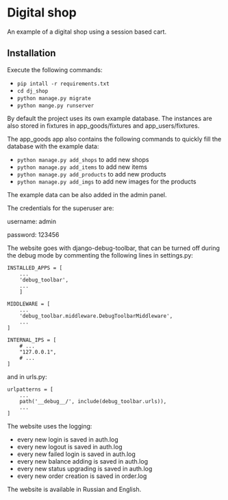 # Digital shop

An example of a digital shop using a session based cart.

## Installation

Execute the following commands:
* ``pip intall -r requirements.txt``
* ``cd dj_shop``
* ``python manage.py migrate``
* ``python mange.py runserver``

By default the project uses its own example database. The instances 
are also stored in fixtures in app_goods/fixtures and app_users/fixtures.

The app_goods app also contains the following commands to quickly fill the 
database with the example data:

* ``python manage.py add_shops`` to add new shops
* ``python manage.py add_items`` to add new items
* ``python manage.py add_products`` to add new products
* ``python manage.py add_imgs`` to add new images for the products

The example data can be also added in the admin panel.

The credentials for the superuser are:

username: admin

password: 123456

The website goes with django-debug-toolbar, that can be turned off during the 
debug mode by commenting the following lines in settings.py:

````
INSTALLED_APPS = [
    ...
    'debug_toolbar',
    ...
    ]

````


````
MIDDLEWARE = [
    ...
    'debug_toolbar.middleware.DebugToolbarMiddleware',
    ...
]
````

````
INTERNAL_IPS = [
    # ...
    "127.0.0.1",
    # ...
]

````

and in urls.py:

```
urlpatterns = [
    ...
    path('__debug__/', include(debug_toolbar.urls)),
    ...
]
```

The website uses the logging:

* every new login is saved in auth.log
* every new logout is saved in auth.log
* every new failed login is saved in auth.log
* every new balance adding is saved in auth.log
* every new status upgrading is saved in auth.log
* every new order creation is saved in order.log


The website is available in Russian and English.

